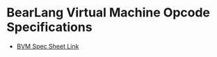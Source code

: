 # BearLang Virtual Machine Opcode Specifications 
- [BVM Spec Sheet Link](https://docs.google.com/spreadsheets/d/1vKckvJPCupCIgADkOIqbu13CMyt8z0ZWq3G3srkx6gw/edit?usp=sharing)
